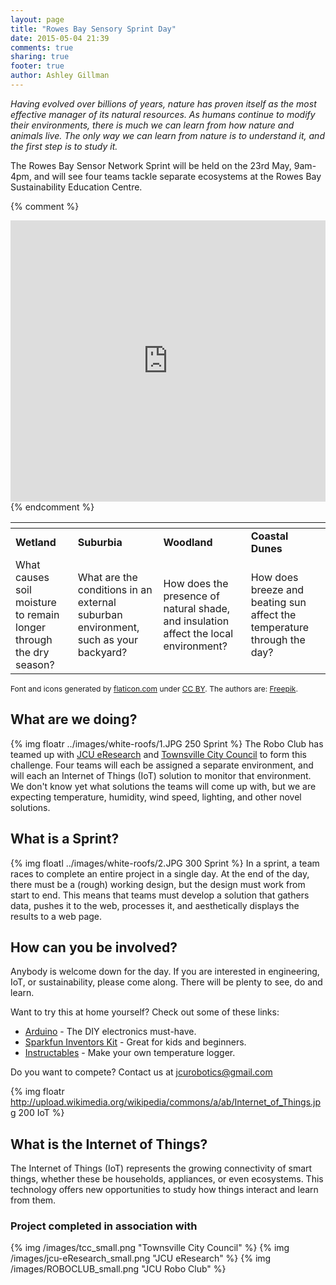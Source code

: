 ```yaml
---
layout: page
title: "Rowes Bay Sensory Sprint Day"
date: 2015-05-04 21:39
comments: true
sharing: true
footer: true
author: Ashley Gillman
---
```


*Having evolved over billions of years, nature has proven itself as the most effective manager of its natural resources.
As humans continue to modify their environments, there is much we can learn from how nature and animals live.
The only way we can learn from nature is to understand it, and the first step is to study it.*

The Rowes Bay Sensor Network Sprint will be held on the 23rd May, 9am-4pm, and will see four teams tackle separate ecosystems at the Rowes Bay Sustainability Education Centre.

{% comment %}
<iframe width=100% height="450" frameborder="0" style="border:0" src="https://www.google.com/maps/embed/v1/view?zoom=18&center=-19.2342%2C146.7841&maptype=satellite&key=AIzaSyDl9VoQCdZ2aaTXzpASLtk355CCh7dAeoQ"></iframe>
{% endcomment %}

<img src="http://maps.googleapis.com/maps/api/staticmap?zoom=18&center=-19.2345%2C146.7841&maptype=satellite&markers=icon:{{ site.url }}/images/beach12.png%7Cshadow:true%7C-19.2343%2C146.78406&markers=icon:{{ site.url }}/images/tree164.png%7Cshadow:true%7C-19.2349%2C146.78345&markers=icon:{{ site.url }}/images/grass.png%7Cshadow:true%7C-19.2352%2C146.7833&markers=icon:{{ site.url }}/images/sea1.png%7Cshadow:true%7C-19.23455%2C146.7845&size=640x320&scale=2" alt="">

| <i class="flaticon-grass"></i> | <i class="flaticon-beach12"></i> | <i class="flaticon-tree164"></i> | <i class="flaticon-sea1"></i> |
|-|-|-|-|
| **Wetland** | **Suburbia** | **Woodland** | **Coastal Dunes** |
| What causes soil moisture to remain longer through the dry season? | What are the conditions in an external suburban environment, such as your backyard? | How does the presence of natural shade, and insulation affect the local environment? | How does breeze and beating sun affect the temperature through the day? |

<p style="font-size: 12px">
 Font and icons generated by <a href="http://www.flaticon.com">flaticon.com</a>
 under <a href="http://creativecommons.org/licenses/by/3.0/">CC BY</a>. The authors are: <a href="http://www.freepik.com">Freepik</a>.
</p>

## What are we doing?
{% img floatr ../images/white-roofs/1.JPG 250 Sprint %}
The Robo Club has teamed up with [JCU eResearch](https://eresearch.jcu.edu.au) and [Townsville City Council](http://www.townsville.qld.gov.au/) to form this challenge.
Four teams will each be assigned a separate environment, and will each an Internet of Things (IoT) solution to monitor that environment.
We don't know yet what solutions the teams will come up with, but we are expecting temperature, humidity, wind speed, lighting, and other novel solutions.

## What is a Sprint?
{% img floatl ../images/white-roofs/2.JPG 300 Sprint %}
In a sprint, a team races to complete an entire project in a single day. At the end of the day, there must be a (rough) working design, but the design must work from start to end.
This means that teams must develop a solution that gathers data, pushes it to the web, processes it, and aesthetically displays the results to a web page.

## How can you be involved?
Anybody is welcome down for the day.
If you are interested in engineering, IoT, or sustainability, please come along.
There will be plenty to see, do and learn.

Want to try this at home yourself? Check out some of these links:

* [Arduino](http://arduino.cc) - The DIY electronics must-have.
* [Sparkfun Inventors Kit](https://www.sparkfun.com/products/12001) - Great for kids and beginners.
* [Instructables](http://www.instructables.com/id/ESP8266-Wifi-Temperature-Logger/?ALLSTEPS) - Make your own temperature logger.

Do you want to compete? Contact us at jcurobotics@gmail.com

{% img floatr http://upload.wikimedia.org/wikipedia/commons/a/ab/Internet_of_Things.jpg 200 IoT %}
## What is the Internet of Things?
The Internet of Things (IoT) represents the growing connectivity of smart things, whether these be households, appliances, or even ecosystems. This technology offers new opportunities to study how things interact and learn from them.

### Project completed in association with
<p class="imgspan" style="height:120px">
{% img /images/tcc_small.png "Townsville City Council" %}
{% img /images/jcu-eResearch_small.png "JCU eResearch" %}
{% img /images/ROBOCLUB_small.png "JCU Robo Club" %}
</p>
